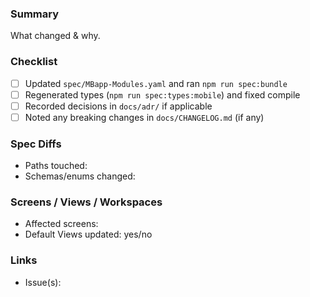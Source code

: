 ### Summary
What changed & why.

### Checklist
- [ ] Updated `spec/MBapp-Modules.yaml` and ran `npm run spec:bundle`
- [ ] Regenerated types (`npm run spec:types:mobile`) and fixed compile
- [ ] Recorded decisions in `docs/adr/` if applicable
- [ ] Noted any breaking changes in `docs/CHANGELOG.md` (if any)

### Spec Diffs
- Paths touched:
- Schemas/enums changed:

### Screens / Views / Workspaces
- Affected screens:
- Default Views updated: yes/no

### Links
- Issue(s):
